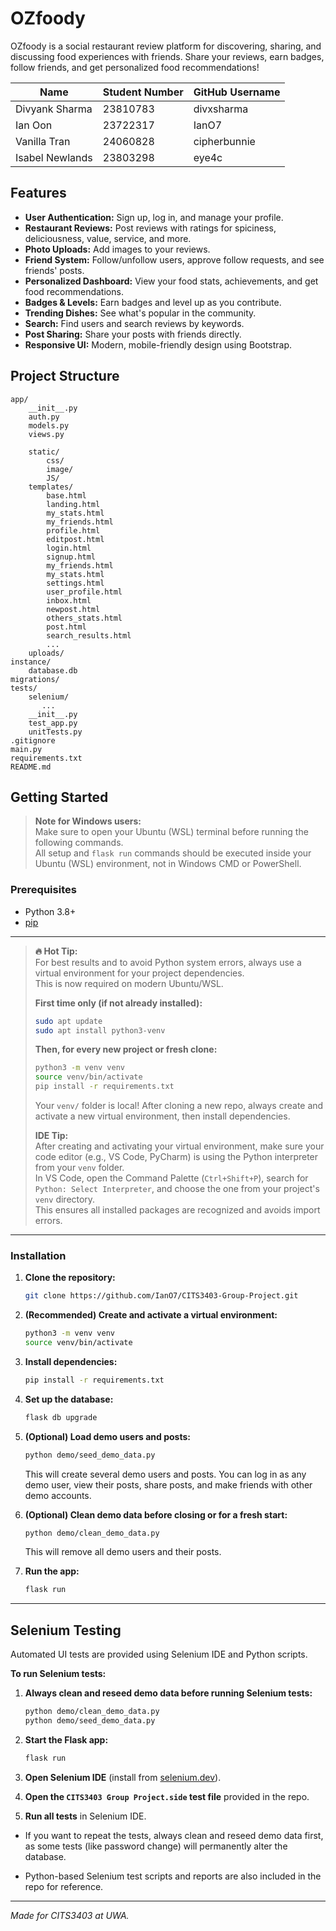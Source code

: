 # OZfoody

OZfoody is a social restaurant review platform for discovering, sharing, and discussing food experiences with friends. Share your reviews, earn badges, follow friends, and get personalized food recommendations!

| Name            | Student Number | GitHub Username |
|-----------------|----------------|------------------|
| Divyank Sharma  | 23810783       | divxsharma       |
| Ian Oon         | 23722317       | IanO7            |
| Vanilla Tran    | 24060828       | cipherbunnie     |
| Isabel Newlands | 23803298       | eye4c            |

## Features

- **User Authentication:** Sign up, log in, and manage your profile.
- **Restaurant Reviews:** Post reviews with ratings for spiciness, deliciousness, value, service, and more.
- **Photo Uploads:** Add images to your reviews.
- **Friend System:** Follow/unfollow users, approve follow requests, and see friends' posts.
- **Personalized Dashboard:** View your food stats, achievements, and get food recommendations.
- **Badges & Levels:** Earn badges and level up as you contribute.
- **Trending Dishes:** See what's popular in the community.
- **Search:** Find users and search reviews by keywords.
- **Post Sharing:** Share your posts with friends directly.
- **Responsive UI:** Modern, mobile-friendly design using Bootstrap.

## Project Structure


```
app/
    __init__.py
    auth.py
    models.py
    views.py
    
    static/
        css/
        image/
        JS/
    templates/
        base.html
        landing.html
        my_stats.html
        my_friends.html
        profile.html
        editpost.html
        login.html
        signup.html
        my_friends.html
        my_stats.html
        settings.html
        user_profile.html
        inbox.html
        newpost.html
        others_stats.html
        post.html
        search_results.html
        ...
    uploads/
instance/
    database.db
migrations/
tests/
    selenium/
       ... 
    __init__.py
    test_app.py
    unitTests.py
.gitignore
main.py
requirements.txt
README.md
```

## Getting Started

> **Note for Windows users:**  
> Make sure to open your Ubuntu (WSL) terminal before running the following commands.  
> All setup and `flask run` commands should be executed inside your Ubuntu (WSL) environment, not in Windows CMD or PowerShell.

### Prerequisites

- Python 3.8+
- [pip](https://pip.pypa.io/en/stable/)

---

> **🔥 Hot Tip:**  
> For best results and to avoid Python system errors, always use a virtual environment for your project dependencies.  
> This is now required on modern Ubuntu/WSL.
>
> **First time only (if not already installed):**
> ```sh
> sudo apt update
> sudo apt install python3-venv
> ```
> **Then, for every new project or fresh clone:**
> ```sh
> python3 -m venv venv
> source venv/bin/activate
> pip install -r requirements.txt
> ```
> Your `venv/` folder is local!
> After cloning a new repo, always create and activate a new virtual environment, then install dependencies.
> 
> **IDE Tip:**  
> After creating and activating your virtual environment, make sure your code editor (e.g., VS Code, PyCharm) is using the Python interpreter from your `venv` folder.  
> In VS Code, open the Command Palette (`Ctrl+Shift+P`), search for `Python: Select Interpreter`, and choose the one from your project's `venv` directory.  
> This ensures all installed packages are recognized and avoids import errors.

---

### Installation

1. **Clone the repository:**
    ```sh
    git clone https://github.com/IanO7/CITS3403-Group-Project.git
    ```

2. **(Recommended) Create and activate a virtual environment:**
    ```sh
    python3 -m venv venv
    source venv/bin/activate
    ```

3. **Install dependencies:**
    ```sh
    pip install -r requirements.txt
    ```

4. **Set up the database:**
    ```sh
    flask db upgrade
    ```

5. **(Optional) Load demo users and posts:**
    ```sh
    python demo/seed_demo_data.py
    ```
    This will create several demo users and posts. You can log in as any demo user, view their posts, share posts, and make friends with other demo accounts.

6. **(Optional) Clean demo data before closing or for a fresh start:**
    ```sh
    python demo/clean_demo_data.py
    ```
    This will remove all demo users and their posts.

7. **Run the app:**
    ```sh
    flask run
    ```

---

## Selenium Testing

Automated UI tests are provided using Selenium IDE and Python scripts.

**To run Selenium tests:**

1. **Always clean and reseed demo data before running Selenium tests:**
    ```sh
    python demo/clean_demo_data.py
    python demo/seed_demo_data.py
    ```

2. **Start the Flask app:**
    ```sh
    flask run
    ```

3. **Open Selenium IDE** (install from [selenium.dev](https://www.selenium.dev/selenium-ide/)).

4. **Open the `CITS3403 Group Project.side` test file** provided in the repo.

5. **Run all tests** in Selenium IDE.

- If you want to repeat the tests, always clean and reseed demo data first, as some tests (like password change) will permanently alter the database.

- Python-based Selenium test scripts and reports are also included in the repo for reference.

---

*Made for CITS3403 at UWA.*
